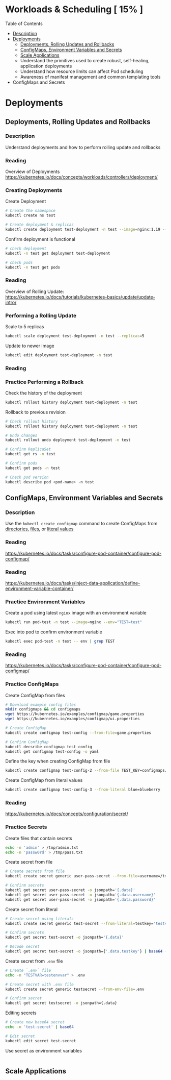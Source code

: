 # Workloads & Scheduling [ 15% ]

Table of Contents

- [Description](#Description)
- [Deployments](#Deployments)
  - [Deployments, Rolling Updates and Rollbacks](#deployments-rolling-updates-and-rollbacks)
  - [ConfigMaps, Environment Variables and Secrets](#configmaps-environment-variables-and-secrets)
  - [Scale Applications](#scale-applications)
  - Understand the primitives used to create robust, self-healing, application deployments
  - Understand how resource limits can affect Pod scheduling 
  - Awareness of manifest management and common templating tools
- ConfigMaps and Secrets

# Deployments

## Deployments, Rolling Updates and Rollbacks

### Description

Understand deployments and how to perform rolling update and rollbacks

### Reading

Overview of Deployments https://kubernetes.io/docs/concepts/workloads/controllers/deployment/

### Creating Deployments

Create Deployment


```bash
# Create the namespace
kubectl create ns test

# Create deployment & replicas
kubectl create deployment test-deployment -n test --image=nginx:1.19 --replicas=3
```

Confirm deployment is functional

```bash
# check deployment
kubectl -n test get deployment test-deployment

# check pods
kubectl -n test get pods
```

### Reading

Overview of Rolling Update: https://kubernetes.io/docs/tutorials/kubernetes-basics/update/update-intro/

### Performing a Rolling Update

Scale to 5 replicas

```bash
kubectl scale deployment test-deployment -n test --replicas=5 
```

Update to newer image

```bash
kubectl edit deployment test-deployment -n test
```

### Reading



### Practice Performing a Rollback

Check the history of the deployment

```bash
kubectl rollout history deployment test-deployment -n test
```

Rollback to previous revision

```bash
# Check rollout history
kubectl rollout history deployment test-deployment -n test

# Undo changes
kubectl rollout undo deployment test-deployment -n test

# Confirm ReplicaSet
kubectl get rs -n test

# Confirm pods
kubectl get pods -n test

# Check pod version
kubectl describe pod <pod-name> -n test
```

## ConfigMaps, Environment Variables and Secrets

### Description

Use the `kubectl create configmap` command to create ConfigMaps from [directories](https://kubernetes.io/docs/tasks/configure-pod-container/configure-pod-configmap/#create-configmaps-from-directories), [files](https://kubernetes.io/docs/tasks/configure-pod-container/configure-pod-configmap/#create-configmaps-from-files), or [literal values](https://kubernetes.io/docs/tasks/configure-pod-container/configure-pod-configmap/#create-configmaps-from-literal-values)

### Reading

https://kubernetes.io/docs/tasks/configure-pod-container/configure-pod-configmap/

### Reading

https://kubernetes.io/docs/tasks/inject-data-application/define-environment-variable-container/

### Practice Environment Variables

Create a pod using latest `nginx` image with an environment variable

```bash
kubectl run pod-test -n test --image=nginx --env="TEST=test"
```

Exec into pod to confirm environment variable

```bash
kubectl exec pod-test -n test -- env | grep TEST
```

### Reading

https://kubernetes.io/docs/tasks/configure-pod-container/configure-pod-configmap/

### Practice ConfigMaps

Create ConfigMap from files

```bash	
# Download example config files
mkdir configmaps && cd configmaps
wget https://kubernetes.io/examples/configmap/game.properties
wget https://kubernetes.io/examples/configmap/ui.properties

# Create ConfigMap
kubectl create configmap test-config --from-file=game.properties

# Confirm ConfigMap
kubectl decsribe configmap test-config
kubectl get configmap test-config -o yaml
```

Define the key when creating ConfigMap from file

```bash
kubectl create configmap test-config-2 --from-file TEST_KEY=configmaps/game.properties
```

Create ConfigMap from literal values

```bash
kubectl create configmap test-config-3 --from-literal blue=blueberry
```

### Reading

https://kubernetes.io/docs/concepts/configuration/secret/

### Practice Secrets

Create files that contain secrets

```bash
echo -n 'admin' > /tmp/admin.txt
echo -n 'passw0rd' > /tmp/pass.txt
```

Create secret from file

```bash 
# Create secrets from file
kubectl create secret generic user-pass-secret --from-file=username=/tmp/admin.txt --from-file=password=/tmp/pass.txt

# Confirm secrets
kubectl get secret user-pass-secret -o jsonpath='{.data}'
kubectl get secret user-pass-secret -o jsonpath='{.data.username}'
kubectl get secret user-pass-secret -o jsonpath='{.data.password}'
```

Create secret from literal

```bash
# Create secret using literals
kubectl create secret generic test-secret --from-literal=testkey='testvalue'

# Confirm secrets
kubectl get secret test-secret -o jsonpath='{.data}'

# Decode secret
kubectl get secret test-secret -o jsonpath={'.data.testkey'} | base64 --decode
```

Create secret from `.env` file

```bash
# Create `.env` file
echo -n "TESTVAR=testenvvar" > .env

# Create secret with .env file
kubectl create secret generic testsecret --from-env-file=.env

# Confirm secret
kubectl get secret testsecret -o jsonpath={.data}
```

Editing secrets

```bash
# Create new base64 secret
echo -n 'test-secret' | base64

# Edit secret
kubectl edit secret test-secret
```

Use secret as environment variables

```bash
```

## Scale Applications
